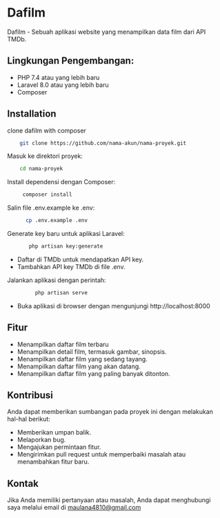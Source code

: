 # Dafilm

Dafilm - Sebuah aplikasi website yang menampilkan data film dari API TMDb.

## Lingkungan Pengembangan:

-   PHP 7.4 atau yang lebih baru‌
-   ‌Laravel 8.0 atau yang lebih baru
-   Composer

## Installation

clone dafilm with composer

```bash
    git clone https://github.com/nama-akun/nama-proyek.git
```

‌Masuk ke direktori proyek:

```bash
    cd nama-proyek
```

‌Install dependensi dengan Composer:

```bash
     composer install
```

Salin file .env.example ke .env:

```bash
      cp .env.example .env
```

Generate key baru untuk aplikasi Laravel:

```bash
       php artisan key:generate
```

-   Daftar di TMDb untuk mendapatkan API key.
-   Tambahkan API key TMDb di file .env.

Jalankan aplikasi dengan perintah:

```bash
         php artisan serve
```

-   Buka aplikasi di browser dengan mengunjungi http://localhost:8000

## Fitur

-   Menampilkan daftar film terbaru
-   Menampilkan detail film, termasuk gambar, sinopsis.
-   ‌Menampilkan daftar film yang sedang tayang.
-   Menampilkan daftar film yang akan datang.‌
-   ‌Menampilkan daftar film yang paling banyak ditonton.

## Kontribusi

Anda dapat memberikan sumbangan pada proyek ini dengan melakukan hal-hal berikut:

-   ‌Memberikan umpan balik.‌
-   Melaporkan bug.‌
-   Mengajukan permintaan fitur.
-   Mengirimkan pull request untuk memperbaiki masalah atau menambahkan fitur baru.

## Kontak

Jika Anda memiliki pertanyaan atau masalah, Anda dapat menghubungi saya melalui email di maulana4810@gmail.com
